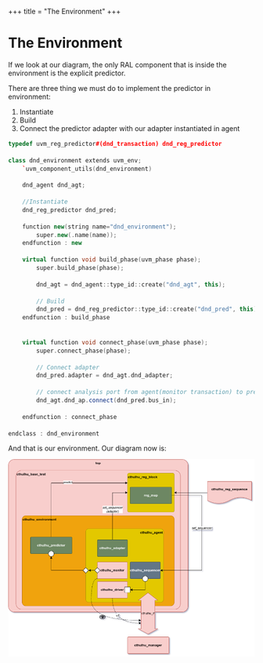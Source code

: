 +++
title = "The Environment"
+++


# The Environment

If we look at our diagram, the only RAL component that is inside the environment is the explicit predictor.

There are three thing we must do to implement the predictor in environment:
1. Instantiate
2. Build
3. Connect the predictor adapter with our adapter instantiated in agent


```cpp
typedef uvm_reg_predictor#(dnd_transaction) dnd_reg_predictor

class dnd_environment extends uvm_env;
	`uvm_component_utils(dnd_environment)

	dnd_agent dnd_agt;

	//Instantiate
	dnd_reg_predictor dnd_pred;

	function new(string name="dnd_environment");
		super.new(.name(name));
	endfunction : new

	virtual function void build_phase(uvm_phase phase);
		super.build_phase(phase);

		dnd_agt = dnd_agent::type_id::create("dnd_agt", this);

		// Build
		dnd_pred = dnd_reg_predictor::type_id::create("dnd_pred", this);
	endfunction : build_phase


	virtual function void connect_phase(uvm_phase phase);
		super.connect_phase(phase);

		// Connect adapter
		dnd_pred.adapter = dnd_agt.dnd_adapter;

		// connect analysis port from agent(monitor transaction) to predictor
		dnd_agt.dnd_ap.connect(dnd_pred.bus_in);

	endfunction : connect_phase 

endclass : dnd_environment

```

And that is our environment. Our diagram now is:


![UVM diagram](/assets/some_percent_diagram_04.png)